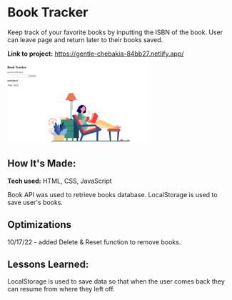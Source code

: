 # Book Tracker
Keep track of your favorite books by inputting the ISBN of the book. User can leave page and return later to their books saved.

**Link to project:** https://gentle-chebakia-84bb27.netlify.app/

![alt tag](./img/booktracker.png)

## How It's Made:

**Tech used:** HTML, CSS, JavaScript

Book API was used to retrieve books database.
LocalStorage is used to save user's books.

## Optimizations

10/17/22 - added Delete & Reset function to remove books.

## Lessons Learned:

LocalStorage is used to save data so that when the user comes back they can resume from where they left off.



